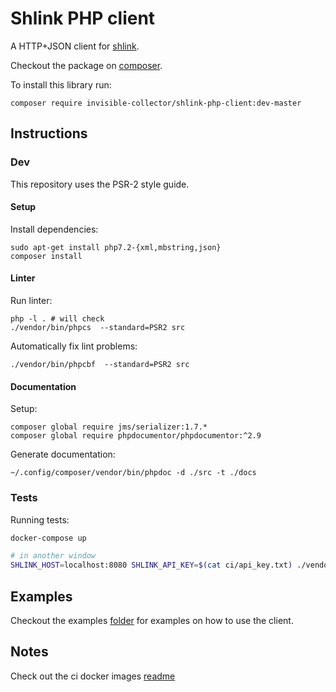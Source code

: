# Shlink PHP client

A HTTP+JSON client for [shlink](https://shlink.io/).

Checkout the package on [composer](https://packagist.org/packages/invisible-collector/shlink-php-client).

To install this library run:

    composer require invisible-collector/shlink-php-client:dev-master

## Instructions  

### Dev

This repository uses the PSR-2 style guide.


#### Setup

Install dependencies:

    sudo apt-get install php7.2-{xml,mbstring,json} 
    composer install

#### Linter

Run linter:

    php -l . # will check
    ./vendor/bin/phpcs  --standard=PSR2 src

Automatically fix lint problems:

    ./vendor/bin/phpcbf  --standard=PSR2 src

#### Documentation

Setup:

    composer global require jms/serializer:1.7.*
    composer global require phpdocumentor/phpdocumentor:^2.9

Generate documentation:

    ~/.config/composer/vendor/bin/phpdoc -d ./src -t ./docs


### Tests

Running tests:

```bash
docker-compose up

# in another window
SHLINK_HOST=localhost:8080 SHLINK_API_KEY=$(cat ci/api_key.txt) ./vendor/bin/phpunit --bootstrap vendor/autoload.php tests
```
## Examples

Checkout the examples [folder](./examples) for examples on how to use the client.

## Notes

Check out the ci docker images [readme](./ci/README.md)